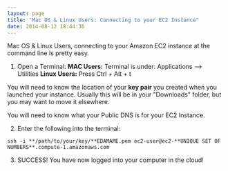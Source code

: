 ```yaml
---
layout: page
title: "Mac OS & Linux Users: Connecting to your EC2 Instance"
date: 2014-08-12 18:44:36
---
```


Mac OS & Linux Users, connecting to your Amazon EC2 instance at the command line is pretty easy.

1. Open a Terminal:
**MAC Users:** Terminal is under: Applications --> Utilities
**Linux Users:** Press Ctrl + Alt + t

You will need to know the location of your **key pair** you created when you launched your instance.  Usually this will be in your "Downloads" folder, but you may want to move it elsewhere.

You will need to know what your Public DNS is for your EC2 Instance.

2. Enter the following into the terminal:

```
ssh -i **/path/to/your/key/**EDAMAME.pem ec2-user@ec2-**UNIQUE SET OF NUMBERS**.compute-1.amazonaws.com
```

3. SUCCESS! You have now logged into your computer in the cloud!
